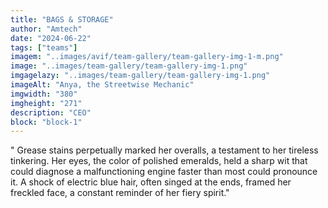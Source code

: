 ```yaml
---
title: "BAGS & STORAGE"
author: "Amtech"
date: "2024-06-22"
tags: ["teams"]
imagem: "..images/avif/team-gallery/team-gallery-img-1-m.png"
image: "..images/team-gallery/team-gallery-img-1.png"
imgagelazy: "..images/team-gallery/team-gallery-img-1.png"
imageAlt: "Anya, the Streetwise Mechanic"
imgwidth: "380"
imgheight: "271"
description: "CEO"
block: "block-1"
---
```


" Grease stains perpetually marked her overalls, a testament to her tireless tinkering. Her eyes, the color of polished emeralds, held a sharp wit that could diagnose a malfunctioning engine faster than most could pronounce it. A shock of electric blue hair, often singed at the ends, framed her freckled face, a constant reminder of her fiery spirit."

